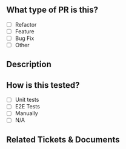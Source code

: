<!-- We welcome contributions. All patches must include a sign-off. Please see CONTRIBUTING.md for details -->


## What type of PR is this? 
<!-- Check all that apply, delete what doesn't apply. -->

- [ ] Refactor
- [ ] Feature
- [ ] Bug Fix
- [ ] Other

## Description

## How is this tested?

- [ ] Unit tests 
- [ ] E2E Tests 
- [ ] Manually
- [ ] N/A

<!-- If Manually, please describe. -->

## Related Tickets & Documents
